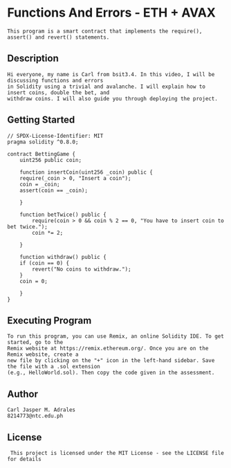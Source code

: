 # Functions And Errors - ETH + AVAX
    This program is a smart contract that implements the require(), assert() and revert() statements.

## Description
    Hi everyone, my name is Carl from bsit3.4. In this video, I will be discussing functions and errors 
    in Solidity using a trivial and avalanche. I will explain how to insert coins, double the bet, and 
    withdraw coins. I will also guide you through deploying the project.
    
## Getting Started
```
// SPDX-License-Identifier: MIT
pragma solidity ^0.8.0;

contract BettingGame {
    uint256 public coin;

    function insertCoin(uint256 _coin) public {
    require(_coin > 0, "Insert a coin");
    coin = _coin; 
    assert(coin == _coin);

    }

    function betTwice() public {
        require(coin > 0 && coin % 2 == 0, "You have to insert coin to bet twice.");
        coin *= 2;

    }

    function withdraw() public {
    if (coin == 0) {
        revert("No coins to withdraw.");
    }
    coin = 0;

    }
}
```
## Executing Program 
    To run this program, you can use Remix, an online Solidity IDE. To get started, go to the 
    Remix website at https://remix.ethereum.org/. Once you are on the Remix website, create a 
    new file by clicking on the "+" icon in the left-hand sidebar. Save the file with a .sol extension 
    (e.g., HelloWorld.sol). Then copy the code given in the assessment.

## Author 
    Carl Jasper M. Adrales
    8214773@ntc.edu.ph

## License
     This project is licensed under the MIT License - see the LICENSE file for details

